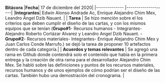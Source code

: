 **Bitácora**
|**Fecha**| 17 de diciembre del 2020|
|-------------- |--------------------|
|**Integrantes**| Edwin Alonso Andrade Ac, Enrique Alejandro Chim Mex, Leandro Angel Dzib Nauant. |
| **Tarea** | Se hizo mención sobre el los criterios que deben cumplir el diseño de las cartas, y con los mismos equipos que se tenían (**Grupo#1**- Recursos humanos - Integrantes-  Alejandro Roberto Cortázar Alvarez y Leandro Angel Dzib Nauant.    -**Grupo#2**- Recursos materiales- Integrantes- Enrique Alejandro Chim Mex y Juan Carlos Conde Marrufo.) se dejó la tarea de proponer 10 artefactos dentro de cada categoría.|
| **Acuerdos y temas relevantes** | Se agregó una rama en Github donde contendrá solo el contenido que había en la primera entrega y la creación de otra rama para el desarrollador Alejandro Chim Mex. Se habló sobre las definiciones y puntos de los recursos materiales, recursos humanos y de unos ejemplos de cómo podrían ser el diseño de las cartas. También hubo una demostración del cronograma. |

